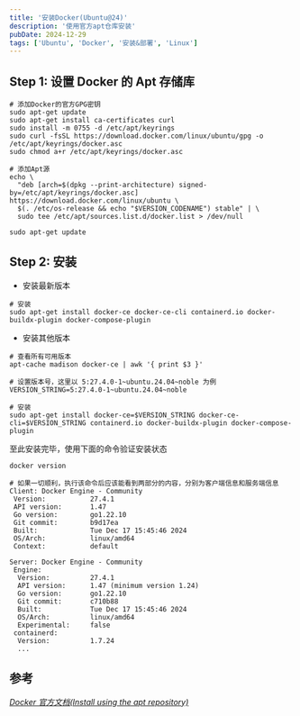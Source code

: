 ```yaml
---
title: '安装Docker(Ubuntu@24)'
description: '使用官方apt仓库安装'
pubDate: 2024-12-29
tags: ['Ubuntu', 'Docker', '安装&部署', 'Linux']
---
```


## Step 1: 设置 Docker 的 Apt 存储库

```shell
# 添加Docker的官方GPG密钥
sudo apt-get update
sudo apt-get install ca-certificates curl
sudo install -m 0755 -d /etc/apt/keyrings
sudo curl -fsSL https://download.docker.com/linux/ubuntu/gpg -o /etc/apt/keyrings/docker.asc
sudo chmod a+r /etc/apt/keyrings/docker.asc

# 添加Apt源
echo \
  "deb [arch=$(dpkg --print-architecture) signed-by=/etc/apt/keyrings/docker.asc] https://download.docker.com/linux/ubuntu \
  $(. /etc/os-release && echo "$VERSION_CODENAME") stable" | \
  sudo tee /etc/apt/sources.list.d/docker.list > /dev/null

sudo apt-get update
```

## Step 2: 安装

- 安装最新版本

```shell
# 安装
sudo apt-get install docker-ce docker-ce-cli containerd.io docker-buildx-plugin docker-compose-plugin
```

- 安装其他版本

```shell
# 查看所有可用版本
apt-cache madison docker-ce | awk '{ print $3 }'

# 设置版本号，这里以 5:27.4.0-1~ubuntu.24.04~noble 为例
VERSION_STRING=5:27.4.0-1~ubuntu.24.04~noble

# 安装
sudo apt-get install docker-ce=$VERSION_STRING docker-ce-cli=$VERSION_STRING containerd.io docker-buildx-plugin docker-compose-plugin
```

至此安装完毕，使用下面的命令验证安装状态

```shell
docker version

# 如果一切顺利，执行该命令后应该能看到两部分的内容，分别为客户端信息和服务端信息
Client: Docker Engine - Community
 Version:           27.4.1
 API version:       1.47
 Go version:        go1.22.10
 Git commit:        b9d17ea
 Built:             Tue Dec 17 15:45:46 2024
 OS/Arch:           linux/amd64
 Context:           default

Server: Docker Engine - Community
 Engine:
  Version:          27.4.1
  API version:      1.47 (minimum version 1.24)
  Go version:       go1.22.10
  Git commit:       c710b88
  Built:            Tue Dec 17 15:45:46 2024
  OS/Arch:          linux/amd64
  Experimental:     false
 containerd:
  Version:          1.7.24
  ...
```

## 参考

[_Docker 官方文档(Install using the apt repository)_](https://docs.docker.com/engine/install/ubuntu/#install-using-the-repository)
